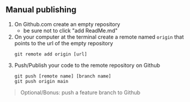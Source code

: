 ## Manual publishing

1. On Github.com create an empty repository
   - be sure not to click "add ReadMe.md"
2. On your computer at the terminal create a remote named `origin` that points to the url of the empty repository
   ```
   git remote add origin [url]
   ```
3. Push/Publish your code to the remote repository on Github
   ```
   git push [remote name] [branch name]
   git push origin main
   ```

> Optional/Bonus: push a feature branch to Github
